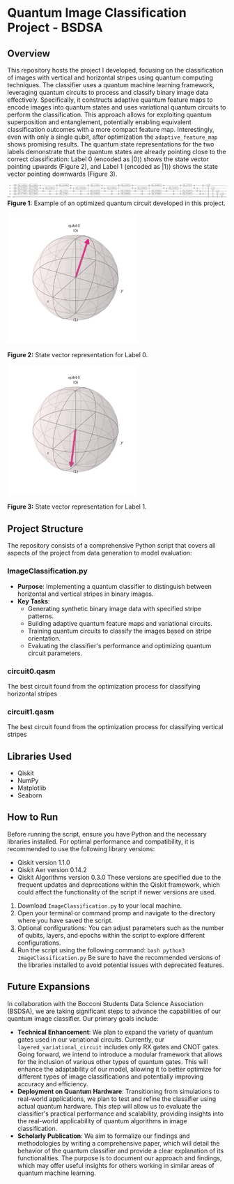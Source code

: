 # Quantum Image Classification Project - BSDSA


## Overview
This repository hosts the project I developed, focusing on the classification of images with vertical and horizontal stripes using quantum computing techniques. 
The classifier uses a quantum machine learning framework, leveraging quantum circuits to process and classify binary image data effectively. 
Specifically, it constructs adaptive quantum feature maps to encode images into quantum states and uses variational quantum circuits to perform the classification. 
This approach allows for exploiting quantum superposition and entanglement, potentially enabling equivalent classification outcomes with a more compact feature map.
Interestingly, even with only a single qubit, after optimization the `adaptive_feature_map` shows promising results. The quantum state representations for the two labels demonstrate that the quantum states are already pointing close to the correct classification: Label 0 (encoded as |0⟩) shows the state vector pointing upwards (Figure 2), and Label 1 (encoded as |1⟩) shows the state vector pointing downwards (Figure 3).

![Best Circuit Diagram](circuit0_latex.png)
**Figure 1:** Example of an optimized quantum circuit developed in this project.

<img src="bloch_multivector_label_0spec.png" alt="State Vector for Label 0" width="300"/>

**Figure 2:** State vector representation for Label 0.

<img src="bloch_multivector_label_1spec.png" alt="State Vector for Label 0" width="300"/>

**Figure 3:** State vector representation for Label 1.

## Project Structure
The repository consists of a comprehensive Python script that covers all aspects of the project from data generation to model evaluation:
### ImageClassification.py
- **Purpose**: Implementing a quantum classifier to distinguish between horizontal and vertical stripes in binary images.
- **Key Tasks**:
  - Generating synthetic binary image data with specified stripe patterns.
  - Building adaptive quantum feature maps and variational circuits.
  - Training quantum circuits to classify the images based on stripe orientation.
  - Evaluating the classifier's performance and optimizing quantum circuit parameters.
### circuit0.qasm
The best circuit found from the optimization process for classifying horizontal stripes
### circuit1.qasm
The best circuit found from the optimization process for classifying vertical stripes


## Libraries Used
- Qiskit
- NumPy
- Matplotlib
- Seaborn

## How to Run
Before running the script, ensure you have Python and the necessary libraries installed. For optimal performance and compatibility, it is recommended to use the following library versions:
- Qiskit version 1.1.0
- Qiskit Aer version 0.14.2
- Qiskit Algorithms version 0.3.0
These versions are specified due to the frequent updates and deprecations within the Qiskit framework, which could affect the functionality of the script if newer versions are used.

1. Download `ImageClassification.py` to your local machine.
2. Open your terminal or command promp and navigate to the directory where you have saved the script.
3. Optional configurations: You can adjust parameters such as the number of qubits, layers, and epochs within the script to explore different configurations.
4. Run the script using the following command: ```bash
python3 ImageClassification.py```
Be sure to have the recommended versions of the libraries installed to avoid potential issues with deprecated features.

## Future Expansions
In collaboration with the Bocconi Students Data Science Association (BSDSA), we are taking significant steps to advance the capabilities of our quantum image classifier. Our primary goals include:
- **Technical Enhancement**: We plan to expand the variety of quantum gates used in our variational circuits. Currently, our `layered_variational_circuit` includes only RX gates and CNOT gates. Going forward, we intend to introduce a modular framework that allows for the inclusion of various other types of quantum gates. This will enhance the adaptability of our model, allowing it to better optimize for different types of image classifications and potentially improving accuracy and efficiency.
- **Deployment on Quantum Hardware**: Transitioning from simulations to real-world applications, we plan to test and refine the classifier using actual quantum hardware. This step will allow us to evaluate the classifier's practical performance and scalability, providing insights into the real-world applicability of quantum algorithms in image classification.
- **Scholarly Publication**: We aim to formalize our findings and methodologies by writing a comprehensive paper, which will detail the behavior of the quantum classifier and provide a clear explanation of its functionalities. The purpose is to document our approach and findings, which may offer useful insights for others working in similar areas of quantum machine learning.
